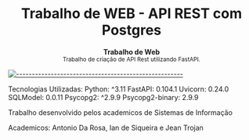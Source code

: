 <h1 align="center"> Trabalho de WEB - API REST com Postgres </h1>

<a id="Sumário"></a>


<p align="center">
  <b> Trabalho de Web  </b></br>
  <sub> Trabalho de criação de API Rest utilizando FastAPI.
  <sub>
</p>


[![-----------------------------------------------------](https://raw.githubusercontent.com/andreasbm/readme/master/assets/lines/colored.png)](#table-of-contents)

  Tecnologias Utilizadas:
Python: ^3.11
FastAPI: 0.104.1
Uvicorn: 0.24.0
SQLModel: 0.0.11
Psycopg2: ^2.9.9
Psycopg2-binary: 2.9.9

Trabalho desenvolvido pelos academicos de Sistemas de Informação

Academicos: Antonio Da Rosa, Ian de Siqueira e Jean Trojan
 
